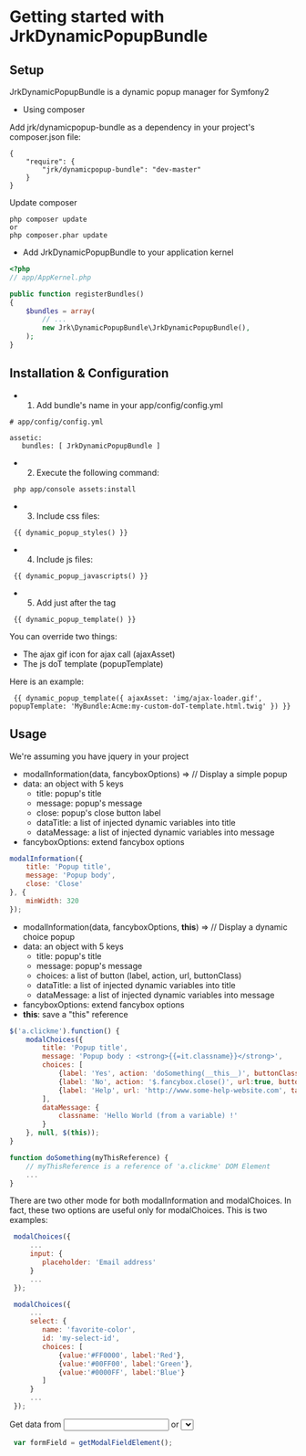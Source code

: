Getting started with JrkDynamicPopupBundle
======================================

Setup
-----
JrkDynamicPopupBundle is a dynamic popup manager for Symfony2


- Using composer

Add jrk/dynamicpopup-bundle as a dependency in your project's composer.json file:

```
{
    "require": {
        "jrk/dynamicpopup-bundle": "dev-master"
    }
}
```
Update composer
```
php composer update
or 
php composer.phar update
```

- Add JrkDynamicPopupBundle to your application kernel

``` php
<?php
// app/AppKernel.php

public function registerBundles()
{
    $bundles = array(
        // ...
        new Jrk\DynamicPopupBundle\JrkDynamicPopupBundle(),
    );
}
```


Installation & Configuration
----------------------------

- 1. Add bundle's name in your app/config/config.yml
```
# app/config/config.yml

assetic:
   bundles: [ JrkDynamicPopupBundle ]
```

- 2. Execute the following command:
```
 php app/console assets:install
```


- 3. Include css files:

```
 {{ dynamic_popup_styles() }}
```

- 4. Include js files:

```
 {{ dynamic_popup_javascripts() }}
```

- 5. Add just after the <body> tag

```
 {{ dynamic_popup_template() }}
```

You can override two things:
- The ajax gif icon for ajax call (ajaxAsset)
- The js doT template (popupTemplate)

Here is an example:

```
 {{ dynamic_popup_template({ ajaxAsset: 'img/ajax-loader.gif', popupTemplate: 'MyBundle:Acme:my-custom-doT-template.html.twig' }) }}
```



Usage
-----
We're assuming you have jquery in your project

- modalInformation(data, fancyboxOptions) => // Display a simple popup
- data: an object with 5 keys
    - title: popup's title
    - message: popup's message
    - close: popup's close button label
    - dataTitle: a list of injected dynamic variables into title
    - dataMessage: a list of injected dynamic variables into message
- fancyboxOptions: extend fancybox options

``` js
modalInformation({
    title: 'Popup title',
    message: 'Popup body',
    close: 'Close'
}, {
    minWidth: 320
});
```

- modalInformation(data, fancyboxOptions, __this__) => // Display a dynamic choice popup
- data: an object with 5 keys
    - title: popup's title
    - message: popup's message
    - choices: a list of button (label, action, url, buttonClass)
    - dataTitle: a list of injected dynamic variables into title
    - dataMessage: a list of injected dynamic variables into message
- fancyboxOptions: extend fancybox options
- __this__: save a "this" reference

``` js
$('a.clickme').function() {
    modalChoices({
        title: 'Popup title',
        message: 'Popup body : <strong>{{=it.classname}}</strong>',
        choices: [
            {label: 'Yes', action: 'doSomething(__this__)', buttonClass: 'btn btn-primary'},
            {label: 'No', action: '$.fancybox.close()', url:true, buttonClass: 'btn btn-danger'},
            {label: 'Help', url: 'http://www.some-help-website.com', target:'_blank', buttonClass: 'btn btn-info'},
        ],
        dataMessage: {
            classname: 'Hello World (from a variable) !'
        }
    }, null, $(this));
}

function doSomething(myThisReference) {
    // myThisReference is a reference of 'a.clickme' DOM Element
    ...
}
```

There are two other mode for both modalInformation and modalChoices.
In fact, these two options are useful only for modalChoices.
This is two examples:

``` js
 modalChoices({
     ...
     input: {
        placeholder: 'Email address'
     }
     ...
 });

 modalChoices({
     ...
     select: {
        name: 'favorite-color',
        id: 'my-select-id',
        choices: [
            {value:'#FF0000', label:'Red'},
            {value:'#00FF00', label:'Green'},
            {value:'#0000FF', label:'Blue'}
        ]
     }
     ...
 });
```

Get data from <input> or <select> by calling that function:

``` js
 var formField = getModalFieldElement();
```
